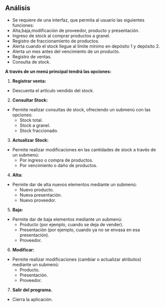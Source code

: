 ## **Análisis**

- Se requiere de una interfaz, que permita al usuario las siguientes funciones: 
- Alta,baja,modificación de proveedor, producto y presentación.
- Ingreso de stock al comprar productos a granel.
- Registro de fraccionamiento de productos.
- Alerta cuando el stock llegue al límite mínimo en depósito 1 y depósito 2.
- Alerta un mes antes del vencimiento de un producto.
- Registro de ventas.
- Consulta de stock.


**A través de un menú principal tendrá las opciones:**

1. **Registrar venta:**
- Descuenta el artículo vendido del stock.
2. **Consultar Stock:**
- Permite realizar consultas de stock, ofreciendo un submenú con las opciones:
    - Stock total.
    - Stock a granel.
    - Stock fraccionado.
3. **Actualizar Stock:**
- Permite realizar modificaciones en las cantidades de stock a través de un submenú:
    - Por ingreso o compra de productos.
    - Por vencimiento o daño de productos.
4. **Alta:**
- Permite dar de alta nuevos elementos mediante un submenú:
    - Nuevo producto.
    - Nueva presentación.
    - Nuevo proveedor.
5. **Baja:** 
- Permite dar de baja elementos mediante un submenú:
    - Producto (por ejemplo, cuando se deja de vender).
    - Presentación (por ejemplo, cuando ya no se envasa en esa presentación).
    - Proveedor.
6. **Modificar:**
- Permite realizar modificaciones (cambiar o actualizar atributos) mediante un submenú:
    - Producto.
    - Presentación.
    - Proveedor.
7. **Salir del programa.**
- Cierra la aplicación.
